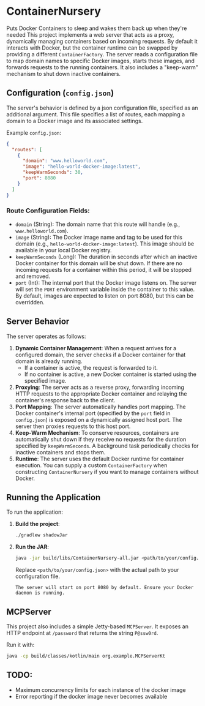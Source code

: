 # ContainerNursery
Puts Docker Containers to sleep and wakes them back up when they're needed
This project implements a web server that acts as a proxy, dynamically managing containers based on incoming requests. By default it interacts with Docker, but the container runtime can be swapped by providing a different `ContainerFactory`. The server reads a configuration file to map domain names to specific Docker images, starts these images, and forwards requests to the running containers. It also includes a "keep-warm" mechanism to shut down inactive containers.

## Configuration (`config.json`)

The server's behavior is defined by a json configuration file, specified as an additional argument. This file specifies a list of routes, each mapping a domain to a Docker image and its associated settings.

Example `config.json`:
```json
{
  "routes": [
    {
      "domain": "www.helloworld.com",
      "image": "hello-world-docker-image:latest",
      "keepWarmSeconds": 30,
      "port": 8080
    }
  ]
}
```

### Route Configuration Fields:

*   `domain` (String): The domain name that this route will handle (e.g., `www.helloworld.com`).
*   `image` (String): The Docker image name and tag to be used for this domain (e.g., `hello-world-docker-image:latest`). This image should be available in your local Docker registry.
*   `keepWarmSeconds` (Long): The duration in seconds after which an inactive Docker container for this domain will be shut down. If there are no incoming requests for a container within this period, it will be stopped and removed.
*   `port` (Int): The internal port that the Docker image listens on. The server will set the `PORT` environment variable inside the container to this value. By default, images are expected to listen on port 8080, but this can be overridden.

## Server Behavior

The server operates as follows:

1.  **Dynamic Container Management**: When a request arrives for a configured domain, the server checks if a Docker container for that domain is already running.
    *   If a container is active, the request is forwarded to it.
    *   If no container is active, a new Docker container is started using the specified image.
2.  **Proxying**: The server acts as a reverse proxy, forwarding incoming HTTP requests to the appropriate Docker container and relaying the container's response back to the client.
3.  **Port Mapping**: The server automatically handles port mapping. The Docker container's internal port (specified by the `port` field in `config.json`) is exposed on a dynamically assigned host port. The server then proxies requests to this host port.
4.  **Keep-Warm Mechanism**: To conserve resources, containers are automatically shut down if they receive no requests for the duration specified by `keepWarmSeconds`. A background task periodically checks for inactive containers and stops them.
5.  **Runtime**: The server uses the default Docker runtime for container execution. You can supply a custom `ContainerFactory` when constructing `ContainerNursery` if you want to manage containers without Docker.

## Running the Application

To run the application:

1.  **Build the project**:
    ```bash
    ./gradlew shadowJar
    ```
2.  **Run the JAR**:
    ```bash
    java -jar build/libs/ContainerNursery-all.jar <path/to/your/config.json>
    ```
    Replace `<path/to/your/config.json>` with the actual path to your configuration file.
    ```
    The server will start on port 8080 by default. Ensure your Docker daemon is running.

## MCPServer

This project also includes a simple Jetty-based `MCPServer`. It exposes an HTTP
endpoint at `/password` that returns the string `P@ssw0rd`.

Run it with:

```bash
java -cp build/classes/kotlin/main org.example.MCPServerKt
```

## TODO:
* Maximum concurrency limits for each instance of the docker image
* Error reporting if the docker image never becomes available




